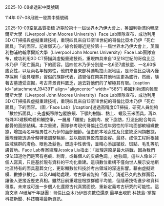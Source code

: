 
2025-10-08樂透彩中獎號碼

                                
114年 07~08月統一發票中獎號碼
                             
2025-10-09空氣品質指標
                              近期於第十一屆世界木乃伊大會上，英國利物浦約翰摩爾斯大學（Liverpool John Moores University）Face Lab團隊宣布，成功利用3D CT掃描與虛擬重建技術，重現四具來自13至18世紀的哥倫比亞木乃伊「死亡面具」下的面容。記者鄧天心／綜合報導近期於第十一屆世界木乃伊大會上，英國利物浦約翰摩爾斯大學（Liverpool John Moores University）Face Lab團隊宣布，成功利用3D CT掃描與虛擬重建技術，重現四具來自13至18世紀的哥倫比亞木乃伊「死亡面具」下的面容。這四位木乃伊分別是一名6至7歲孩童、一名60多歲女性，以及兩名年輕男性，他們來自東部科迪勒拉山脈地區，是哥倫比亞境內僅存採用「面具埋葬」習俗的族群代表，該習俗在南美其他地區更為盛行，然而，隨著古墓遭受盜掘，考古背景資料匱乏，過去對他們的了解極其有限。[caption id="attachment_194391" align="aligncenter" width="585"] 英國利物浦約翰摩爾斯大學（Liverpool John Moores University）Face Lab團隊宣布，成功利用3D CT掃描與虛擬重建技術，重現四具來自13至18世紀的哥倫比亞木乃伊「死亡面具」下的面容。（圖／Face Lab）[/caption]透過高精度CT掃描，研究人員能夠「數位拆面具」：先虛擬移除包覆臉頰、下顎的樹脂、黏土、蠟及玉米面具，再以特殊3D建模軟體和觸控筆，一層層「雕塑」出肌肉、皮下脂肪，打造出貼合每具顱骨的面部結構。本次重建，團隊參考現代哥倫比亞成年男性的平均面部軟組織數據，增加兩名年輕男性木乃伊的面部細節。但由於本地女性及兒童缺乏同類數據，團隊僅能透過骨骼特徵調整輪廓，並以脂肪豐盈孩童面容。最終，成像工程師根據區域族群的膚色、眼色及髮色，塑造中性表情，並精心添加皺紋、斑點、毛孔等肌膚質地。Face Lab專案經理Jessica Liu指出：「紋理還原是最大挑戰，因為我們沒法知道他們是否有疤痕、刺青，或每個人的皮膚色調。」她強調，這些人像並非個人寫真，只是基於現有資料的平均化重建。這項數位重構不僅向世人展示安地斯地區特有的面具墓葬文化，更彰顯數位科技於考古領域的深遠影響。藉由虛擬建模、數據參數化，以及AI輔助處理，考古學者能夠「復活」消逝已久的族群面容，讓後人更接近歷史真相。雖然目前重建是根據群體平均值，但隨著技術進步和資料積累，未來或可進一步個人化還原古代真實面貌，重新定義考古研究的可能性。這篇文章 AI破解千年謎團！哥倫比亞木乃伊首次數位還原 最早出現於 科技島-掌握科技新聞、科技職場最新資訊。